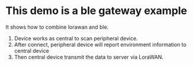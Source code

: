 # This demo is a ble gateway example

 It shows how to combine lorawan and ble.
 
 1. Device works as central to scan peripheral device.
 2. After connect, peripheral device will report environment information to central device
 3. Then central device transmit the data to server via LoraWAN.

